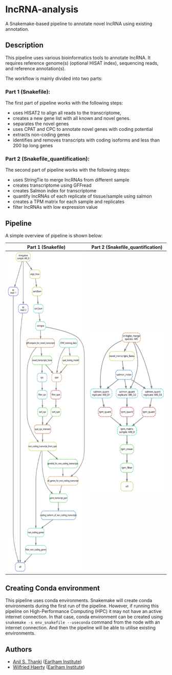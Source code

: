 # lncRNA-analysis
A Snakemake-based pipeline to annotate novel lncRNA using existing annotation. 

## Description
This pipeline uses various bioinformatics tools to annotate lncRNA. It requires reference genome(s) (optional HISAT index), sequencing reads, and reference annotation(s).

The workflow is mainly divided into two parts:

### Part 1 (Snakefile):
The first part of pipeline works with the following steps:
* uses HISAT2 to align all reads to the transcriptome, 
* creates a new gene list with all known and novel genes.
* separates the novel genes 
* uses CPAT and CPC to annotate novel genes with coding potential
* extracts non-coding genes
* identifies and removes transcripts with coding isoforms and less than 200 bp long genes

### Part 2 (Snakefile_quantification):
The second part of pipeline works with the following steps:
* uses StringTie to merge lncRNAs from different sample 
* creates transcriptome using GFFread
* creates Salmon index for transcriptome 
* quantify lncRNAs of each replicate of tissue/sample using salmon
* creates a TPM matrix for each sample and replicates
* filter lncRNAs with low expression value

## Pipeline
A simple overview of pipeline is shown below:

Part 1 (Snakefile)          |  Part 2 (Snakefile_quantification)
:-------------------------:|:-------------------------:
<img src="img/lncRNA-step1.svg" height=1000px title="pipeline-overview" /> | <img src="img/salmon_quantification.svg" height=500px title="pipeline-overview" />

## Creating Conda environment
This pipeline uses conda environments. Snakemake will create conda environments during the first run of the pipeline. However, if running this pipeline on High-Performance Computing (HPC) it may not have an active internet connection. In that case, conda environment can be created using `snakemake -s env_snakefile --useconda` command from the node with an internet connection. And then the pipeline will be able to utilise existing environments.

## Authors
- [Anil S. Thanki](https://www.earlham.ac.uk/anil-thanki) ([Earlham Institute](https://www.earlham.ac.uk/))
- [Wilfried Haerty](https://www.earlham.ac.uk/wilfried-haerty) ([Earlham Institute](https://www.earlham.ac.uk/))


